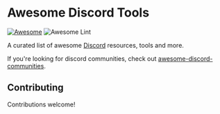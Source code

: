 # Awesome Discord Tools   
[![Awesome](https://awesome.re/badge.svg)](https://awesome.re) 
![Awesome Lint](https://github.com/KieranRobson/awesomed-discord-tools/workflows/Awesome%20Lint/badge.svg)


<p>
  A curated list of awesome <a href="http://www.discord.com/">Discord</a> resources, tools and more. 
</p>
 If you're looking for discord communities, check out <a href="https://github.com/mhxion/awesome-discord-communities#readme">awesome-discord-communities</a>.

## Contributing

Contributions welcome!

